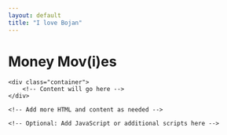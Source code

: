 ```yaml
---
layout: default
title: "I love Bojan"
---
```

</head>
<body>
    <div class="header">
        <h1>Money Mov(i)es</h1>
    </div>

    <div class="container">
        <!-- Content will go here -->
    </div>

    <!-- Add more HTML and content as needed -->

    <!-- Optional: Add JavaScript or additional scripts here -->

</body>
</html>
